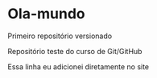 # Ola-mundo
 Primeiro repositório versionado

 Repositório teste do curso de Git/GitHub
 
 Essa linha eu adicionei diretamente no site

